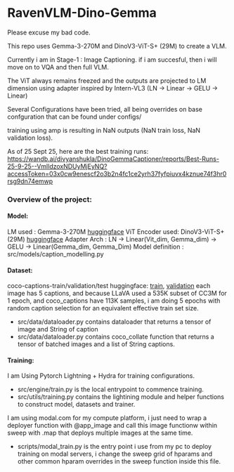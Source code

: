 # RavenVLM-Dino-Gemma

Please excuse my bad code.

This repo uses Gemma-3-270M and DinoV3-ViT-S+ (29M) to create a VLM.

Currently i am in Stage-1 : Image Captioning. if i am succesful, then i will move on to VQA and then full VLM.

The ViT always remains freezed and the outputs are projected to LM dimension using adapter inspired by Intern-VL3 (LN -> Linear -> GELU -> Linear)

Several Configurations have been tried, all being overrides on base confguration that can be found under configs/

training using amp is resulting in NaN outputs (NaN train loss, NaN validation loss).

As of 25 Sept 25, here are the best training runs:
https://wandb.ai/divyanshukla/DinoGemmaCaptioner/reports/Best-Runs-25-9-25--VmlldzoxNDUyMjEyNQ?accessToken=03x0cw9enescf2o3b2n4fc1ce2yrh37fyfpiuvx4kznue74f3hr0rsg9dn74emwp

### Overview of the project:
#### Model:
LM used : Gemma-3-270M [huggingface](https://huggingface.co/google/gemma-3-270m)
ViT Encoder used: DinoV3-ViT-S+ (29M) [huggingface](http://huggingface.co/facebook/dinov3-vith16plus-pretrain-lvd1689m)
Adapter Arch : LN -> Linear(Vit_dim, Gemma_dim) -> GELU -> Linear(Gemma_dim, Gemma_Dim)
Model definition : src/models/caption_modelling.py

#### Dataset:
coco-captions-train/validation/test huggingface: [train](https://huggingface.co/datasets/Multimodal-Fatima/COCO_captions_train), [validation](https://huggingface.co/datasets/Multimodal-Fatima/COCO_captions_validation)
each image has 5 captions, and because LLaVA used a 535K subset of CC3M for 1 epoch, and coco_captions have 113K samples, i am doing 5 epochs with random caption selection for an equivalent effective train set size.
* src/data/dataloader.py contains dataloader that returns a tensor of image and String of caption
* src/data/dataloader.py contains coco_collate function that returns a tensor of batched images and a list of String captions.

#### Training:
I am Using Pytorch Lightning + Hydra for training configurations. 
* src/engine/train.py is the local entrypoint to commence training.
* src/utils/training.py contains the lightining module and helper functions to construct model, datasets and trainer.

I am using modal.com for my compute platform, i just need to wrap a deployer function with @app_image and call this image functionw within sweep with .map that deploys multiple images at the same time.
* scripts/modal_train.py is the entry point i use from my pc to deploy training on modal servers, i change the sweep grid of hparams and other common hparam overrides in the sweep function inside this file.


